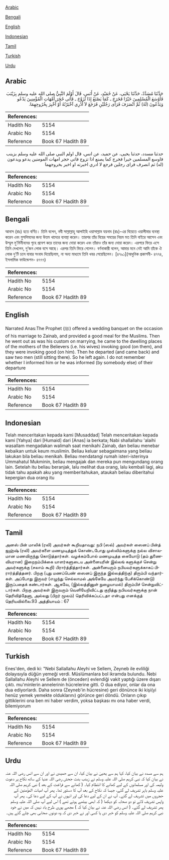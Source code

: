 [Arabic](#arabic)

[Bengali](#bengali)

[English](#english)

[Indonesian](#indonesian)

[Tamil](#tamil)

[Turkish](#turkish)

[Urdu](#urdu)

## Arabic


<div dir="rtl" lang="ar" style={{fontSize:'larger',backgroundColor:'#f8f9fa',padding:20}}>
حَدَّثَنَا مُسَدَّدٌ، حَدَّثَنَا يَحْيَى، عَنْ حُمَيْدٍ، عَنْ أَنَسٍ، قَالَ أَوْلَمَ النَّبِيُّ صلى الله عليه وسلم بِزَيْنَبَ فَأَوْسَعَ الْمُسْلِمِينَ خَيْرًا فَخَرَجَ ـ كَمَا يَصْنَعُ إِذَا تَزَوَّجَ ـ فَأَتَى حُجَرَ أُمَّهَاتِ الْمُؤْمِنِينَ يَدْعُو وَيَدْعُونَ ‏(‏لَهُ‏)‏ ثُمَّ انْصَرَفَ فَرَأَى رَجُلَيْنِ فَرَجَعَ لاَ أَدْرِي آخْبَرْتُهُ أَوْ أُخْبِرَ بِخُرُوجِهِمَا‏.‏
</div>
<div style={{backgroundColor:'#f8f9fa',padding:20, marginBottom: 10}}><table> <thead> <tr> <th>References:</th> <th></th> </tr> </thead> <tbody><tr><td>Hadith No</td><td>5154</td></tr><tr><td>Arabic No</td><td>5154</td></tr><tr><td>Reference</td><td>Book 67 Hadith 89</td></tr></tbody></table></div>


<div dir="rtl" lang="ar" style={{fontSize:'larger',backgroundColor:'#f8f9fa',padding:20}}>
حدثنا مسدد، حدثنا يحيى، عن حميد، عن انس، قال اولم النبي صلى الله عليه وسلم بزينب فاوسع المسلمين خيرا فخرج كما يصنع اذا تزوج فاتى حجر امهات المومنين يدعو ويدعون (له) ثم انصرف فراى رجلين فرجع لا ادري اخبرته او اخبر بخروجهما
</div>
<div style={{backgroundColor:'#f8f9fa',padding:20, marginBottom: 10}}><table> <thead> <tr> <th>References:</th> <th></th> </tr> </thead> <tbody><tr><td>Hadith No</td><td>5154</td></tr><tr><td>Arabic No</td><td>5154</td></tr><tr><td>Reference</td><td>Book 67 Hadith 89</td></tr></tbody></table></div>

## Bengali


<div dir="ltr" lang="bn" style={{fontSize:'larger',backgroundColor:'#f8f9fa',padding:20}}>
আনাস (রাঃ) হতে বর্ণিত। তিনি বলেন, নবী সাল্লাল্লাহু আলাইহি ওয়াসাল্লাম যয়নাব (রাঃ)-এর বিয়েতে ওয়ালীমার ব্যবস্থা করেন এবং মুসলিমদের জন্য উত্তম খাদ্যের ব্যবস্থা করেন। তারপর তাঁর বিয়ের সময়ের নিয়ম মত তিনি বাইরে আসেন এবং উম্মুল মু’মিনীনদের গৃহে প্রবেশ করে তাদের জন্য দোয়া করেন এবং তাঁরাও তাঁর জন্য দোয়া করেন। এরপরে ফিরে এসে তিনি দেখলেন, দু’জন লোক বসে আছে। এরপর তিনি ফিরে গেলেন। বর্ণনাকারী বলেন, আমার মনে নেই আমি তাঁকে ঐ লোক দু’টি চলে যাবার সংবাদ দিয়েছিলাম, না অন্য মাধ্যমে তিনি খবর পেয়েছিলেন। [৪৭৯১](আধুনিক প্রকাশনী- ৪৭৭৪, ইসলামিক ফাউন্ডেশন- ৪৭৭৭)
</div>
<div style={{backgroundColor:'#f8f9fa',padding:20, marginBottom: 10}}><table> <thead> <tr> <th>References:</th> <th></th> </tr> </thead> <tbody><tr><td>Hadith No</td><td>5154</td></tr><tr><td>Arabic No</td><td>5154</td></tr><tr><td>Reference</td><td>Book 67 Hadith 89</td></tr></tbody></table></div>

## English


<div dir="ltr" lang="en" style={{fontSize:'larger',backgroundColor:'#f8f9fa',padding:20}}>
Narrated Anas:The Prophet (ﷺ) offered a wedding banquet on the occasion of his marriage to Zainab, and provided a good meal for the Muslims. Then he went out as was his custom on marrying, he came to the dwelling places of the mothers of the Believers (i.e. his wives) invoking good (on them), and they were invoking good (on him). Then he departed (and came back) and saw two men (still sitting there). So he left again. I do not remember whether I informed him or he was informed (by somebody else) of their departure
</div>
<div style={{backgroundColor:'#f8f9fa',padding:20, marginBottom: 10}}><table> <thead> <tr> <th>References:</th> <th></th> </tr> </thead> <tbody><tr><td>Hadith No</td><td>5154</td></tr><tr><td>Arabic No</td><td>5154</td></tr><tr><td>Reference</td><td>Book 67 Hadith 89</td></tr></tbody></table></div>

## Indonesian


<div dir="ltr" lang="id" style={{fontSize:'larger',backgroundColor:'#f8f9fa',padding:20}}>
Telah menceritakan kepada kami [Musaddad] Telah menceritakan kepada kami [Yahya] dari [Humaid] dari [Anas] ia berkata; Nabi shallallahu 'alaihi wasallam mengadakan walimah saat menikahi Zainab, dan beliau menebar kebaikan untuk keum muslimin. Beliau keluar sebagaimana yang beliau lakukan bila beliau menikah. Beliau mendatangi rumah isteri-isterinya Ummahatul Mukminin, beliau mengajak dan mereka pun mengundang orang lain. Setelah itu beliau beranjak, lalu melihat dua orang, lalu kembali lagi, aku tidak tahu apakah aku yang memberitahukan, ataukah beliau diberitahui kepergian dua orang itu
</div>
<div style={{backgroundColor:'#f8f9fa',padding:20, marginBottom: 10}}><table> <thead> <tr> <th>References:</th> <th></th> </tr> </thead> <tbody><tr><td>Hadith No</td><td>5154</td></tr><tr><td>Arabic No</td><td>5154</td></tr><tr><td>Reference</td><td>Book 67 Hadith 89</td></tr></tbody></table></div>

## Tamil


<div dir="ltr" lang="ta" style={{fontSize:'larger',backgroundColor:'#f8f9fa',padding:20}}>
அனஸ் பின் மாலிக் (ரலி) அவர்கள் கூறியதாவது: நபி (ஸல்) அவர்கள் ஸைனப் பின்த் ஜஹ்ஷ் (ரலி) அவர்களை மணமுடித்துக் கொண்டபோது முஸ்லிம்களுக்கு நல்ல விசாலமான மணவிருந்து கொடுத்தார்கள். வழக்கம்போல் மணமுடித்த கையோடு (தம் துணைவியரான) இறைநம்பிக்கை யாளர்களுடைய அன்னையரின் இல்லங் களுக்குச் சென்று அவர்களுக்கு (சலாம் கூறி) பிரார்த்தித்தார்கள். அன்னையரும் நபியவர்களுக்காகப் பிரார்த்தித்தனர். பிறகு (புது மணப்பெண் ஸைனப் இருந்த இல்லத்திற்கு) திரும்பி வந்தார்கள். அப்போது இருவர் (எழுந்து செல்லாமல் அங்கேயே அமர்ந்து பேசிக்கொண்டு) இருப்பதைக் கண்டார்கள். ஆகவே, (இல்லத்தினுள் நுழையாமல்) திரும்பிச் சென்றுவிட்டார்கள். பிறகு அவர்கள் இருவரும் வெளியேறிவிட்டது குறித்து நபியவர்களுக்கு நான் தெரிவித்தேனா, அல்லது (பிறர் மூலம்) தெரிவிக்கப்பட்டதா என்பது எனக்குத் தெரியவில்லை.93 அத்தியாயம் : 67
</div>
<div style={{backgroundColor:'#f8f9fa',padding:20, marginBottom: 10}}><table> <thead> <tr> <th>References:</th> <th></th> </tr> </thead> <tbody><tr><td>Hadith No</td><td>5154</td></tr><tr><td>Arabic No</td><td>5154</td></tr><tr><td>Reference</td><td>Book 67 Hadith 89</td></tr></tbody></table></div>

## Turkish


<div dir="ltr" lang="tr" style={{fontSize:'larger',backgroundColor:'#f8f9fa',padding:20}}>
Enes'den, dedi ki: "Nebi Sallallahu Aleyhi ve Sellem, Zeyneb ile evliliği dolayısıyla düğün yemeği verdi. Müslümanlara bol ikramda bulundu. Nebi Sallallahu Aleyhi ve Sellem de (önceden) evlendiği vakit yaptığı üzere dışarı çıktı. mu'minlerin annelerinin hücrelerine gitti. O dua ediyor, onlar da ona dua ediyorlardı. Daha sonra (Zeyneb'in hücresine) geri dönünce iki kişi(yi henüz yemek yemekte olduklarını) görünce geri döndü. Onların çıkıp gittiklerini ona ben mi haber verdim, yoksa başkası mı ona haber verdi, bilemiyorum
</div>
<div style={{backgroundColor:'#f8f9fa',padding:20, marginBottom: 10}}><table> <thead> <tr> <th>References:</th> <th></th> </tr> </thead> <tbody><tr><td>Hadith No</td><td>5154</td></tr><tr><td>Arabic No</td><td>5154</td></tr><tr><td>Reference</td><td>Book 67 Hadith 89</td></tr></tbody></table></div>

## Urdu


<div dir="rtl" lang="ur" style={{fontSize:'larger',backgroundColor:'#f8f9fa',padding:20}}>
ہم سے مسدد نے بیان کیا، کہا ہم سے یحییٰ نے بیان کیا، ان سے حمیدی نے اور ان سے انس رضی اللہ عنہ نے بیان کیا کہ نبی کریم صلی اللہ علیہ وسلم نے زینب بنت جحش رضی اللہ عنہا کے ساتھ نکاح پر دعوت ولیمہ کی اور مسلمانوں کے لیے کھانے کا انتظام کیا۔ ( کھانے سے فراغت کے بعد ) نبی کریم صلی اللہ علیہ وسلم باہر تشریف لے گئے، جیسا کہ نکاح کے بعد آپ کا دستور تھا۔ پھر آپ امہات المؤمنین کے حجروں میں تشریف لے گئے۔ آپ نے ان کے لیے دعا کی اور انہوں نے آپ کے لیے دعا کی۔ پھر آپ واپس تشریف لائے تو دو صحابہ کو دیکھا ( کہ ابھی بیٹھے ہوئے تھے ) اس لیے آپ صلی اللہ علیہ وسلم پھر تشریف لے گئے۔ ( انس رضی اللہ عنہ نے بیان کیا کہ ) مجھے پوری طرح یاد نہیں کہ میں نے خود نبی کریم صلی اللہ علیہ وسلم کو خبر دی یا کسی اور نے خبر دی کہ وہ دونوں صحابی بھی چلے گئے ہیں۔
</div>
<div style={{backgroundColor:'#f8f9fa',padding:20, marginBottom: 10}}><table> <thead> <tr> <th>References:</th> <th></th> </tr> </thead> <tbody><tr><td>Hadith No</td><td>5154</td></tr><tr><td>Arabic No</td><td>5154</td></tr><tr><td>Reference</td><td>Book 67 Hadith 89</td></tr></tbody></table></div>